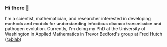 ### Hi there 👋

I'm a scientist, mathematician, and researcher interested in developing methods and models for understanding infectious disease transmission and pathogen evolution. Currently, I'm doing my PhD at the University of Washington in Applied Mathematics in Trevor Bedford's group at Fred Hutch ([@blab](https://github.com/blab))
